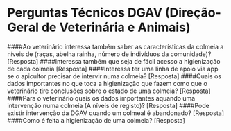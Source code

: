 Perguntas Técnicos DGAV (Direção-Geral de Veterinária e Animais)
=====================

####Ao veterinário interessa também saber as características da colmeia a níveis de (raças, abelha rainha, número de indivíduos da comunidade)?
[Resposta]
####Interessa também que seja de fácil acesso a higienização de cada colmeia
[Resposta]
####Interessa ter uma linha de apoio via app se o apicultor precisar de intervir numa colmeia? 
[Resposta]
####Quais os dados importantes no que toca a higienização que fazem como que o veterinário tire conclusões sobre o estado de uma colmeia?
[Resposta]
####Para o veterinário quais os dados importantes aquando uma intervenção numa colmeia (A níveis de registo)?
[Resposta]
####Pode existir intervenção da DGAV quando um colmeal é abandonado? 
[Resposta]
####Como é feita a higienização de uma colmeia?
[Resposta]